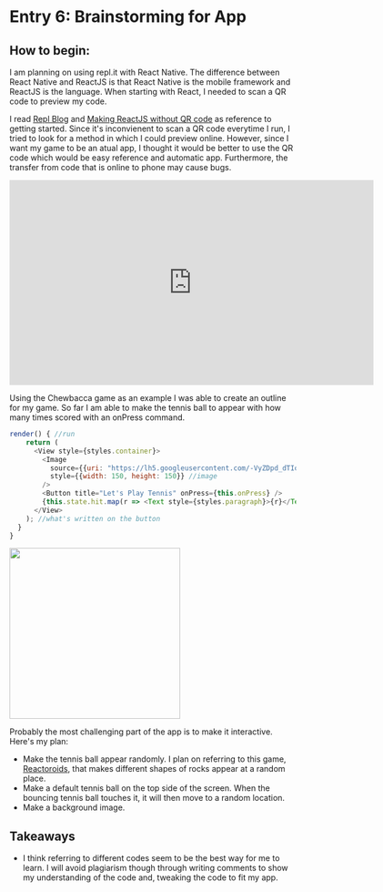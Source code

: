 # Entry 6: Brainstorming for App

## How to begin:
I am planning on using repl.it with React Native. The difference between React Native and ReactJS is that
React Native is the mobile framework and ReactJS is the language. 
When starting with React, I needed to scan a QR code to preview my code. 

I read [Repl Blog](https://repl.it/site/blog/react_native) and 
[Making ReactJS without QR code](https://www.npmjs.com/package/qrcode.react) as reference to getting started.
Since it's inconvienent to scan a QR code everytime I run, I tried to look for a method in which I could 
preview online. However, since I want my game to be an atual app, I thought it would be better to use the QR code
which would be easy reference and automatic app. Furthermore, the transfer from code that is online to phone may
cause bugs.

<iframe src='https://gfycat.com/ifr/PepperyIllfatedGerbil' frameborder='0' scrolling='no' width='640' height='360' allowfullscreen></iframe>

Using the Chewbacca game as an example I was able to create an outline for my game. So far I am able to make the 
tennis ball to appear with how many times scored with an onPress command.
```javascript
render() { //run
    return (
      <View style={styles.container}>
        <Image 
          source={{uri: "https://lh5.googleusercontent.com/-VyZDpd_dTIo/VDtes4mCmOI/AAAAAAAAADQ/psSjLdQD_Ww/w1826-h1826/MTO_Tennis_Ball.png"}}
          style={{width: 150, height: 150}} //image
        />
        <Button title="Let's Play Tennis" onPress={this.onPress} /> 
        {this.state.hit.map(r => <Text style={styles.paragraph}>{r}</Text>)}
      </View> 
    ); //what's written on the button
  }
}
```
<img src="http://i.imgur.com/nwETCvV.png" style="width: 300px;" />

Probably the most challenging part of the app is to make it interactive. Here's my plan:
* Make the tennis ball appear randomly. I plan on referring to this game, [Reactoroids](https://react.rocks/example/Reacteroids),
that makes different shapes of rocks appear at a random place.
* Make a default tennis ball on the top side of the screen. When the bouncing tennis ball touches it, it will then
move to a random location.
* Make a background image.

## Takeaways
* I think referring to different codes seem to be the best way for me to learn. I will avoid plagiarism though through
writing comments to show my understanding of the code and, tweaking the code to fit my app.
